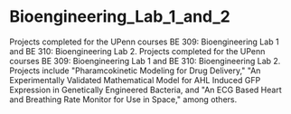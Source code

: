 # Bioengineering_Lab_1_and_2
Projects completed for the UPenn courses BE 309: Bioengineering Lab 1 and BE 310: Bioengineering Lab 2. Projects completed for the UPenn courses BE 309: Bioengineering Lab 1 and BE 310: Bioengineering Lab 2. 
Projects include "Pharamcokinetic Modeling for Drug Delivery," "An Experimentally Validated Mathematical Model for AHL Induced GFP Expression in Genetically Engineered Bacteria, and "An ECG Based Heart and Breathing Rate Monitor for Use in Space," among others.


